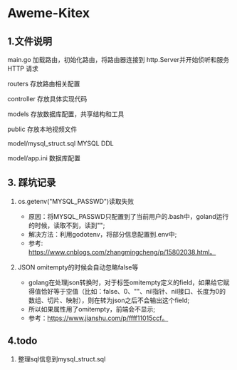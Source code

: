 # Aweme-Kitex
## 1.文件说明

main.go                     加载路由，初始化路由，将路由器连接到 http.Server并开始侦听和服务 HTTP 请求

routers                     存放路由相关配置

controller                  存放具体实现代码

models                      存放数据库配置，共享结构和工具

public                      存放本地视频文件


model/mysql_struct.sql      MYSQL DDL

model/app.ini               数据库配置


## 3. 踩坑记录
1. os.getenv("MYSQL_PASSWD")读取失败 
   - 原因：将MYSQL_PASSWD只配置到了当前用户的.bash中，goland运行的时候，读取不到，读到"";
   - 解决方法：利用godotenv，将部分信息配置到.env中; 
   - 参考: https://www.cnblogs.com/zhangmingcheng/p/15802038.html。


2. JSON omitempty的时候会自动忽略false等 
   - golang在处理json转换时，对于标签omitempty定义的field，如果给它赋得值恰好等于空值（比如：false、0、""、nil指针、nil接口、长度为0的数组、切片、映射），则在转为json之后不会输出这个field;
   - 所以如果属性用了omitempty，前端会不显示;
   - 参考：https://www.jianshu.com/p/ffff11015ccf。
## 4.todo
1. 整理sql信息到mysql_struct.sql

